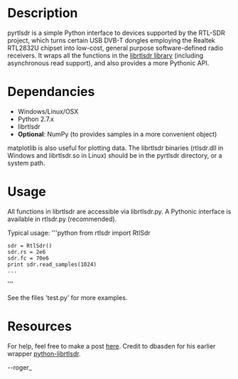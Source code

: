 # Description

pyrtlsdr is a simple Python interface to devices supported by the RTL-SDR project, which turns certain USB DVB-T dongles employing the Realtek RTL2832U chipset into low-cost, general purpose software-defined radio receivers. It wraps all the functions in the [librtlsdr library](http://sdr.osmocom.org/trac/wiki/rtl-sdr) (including asynchronous read support), and also provides a more Pythonic API.

# Dependancies

* Windows/Linux/OSX
* Python 2.7.x
* librtlsdr
* **Optional**: NumPy (to provides samples in a more convenient object)

matplotlib is also useful for plotting data. The librtlsdr binaries (rtlsdr.dll in Windows and librtlsdr.so in Linux) should be in the pyrtlsdr directory, or a system path.

# Usage

All functions in librtlsdr are accessible via librtlsdr.py. A Pythonic interface is available in rtlsdr.py (recommended).

Typical usage:
'''python
    from rtlsdr import RtlSdr

    sdr = RtlSdr()
    sdr.rs = 2e6
    sdr.fc = 70e6
    print sdr.read_samples(1024)
    ...
'''

See the files 'test.py' for more examples.

# Resources

For help, feel free to make a post [here](http://redd.it/skvdi). Credit to dbasden for his earlier wrapper [python-librtlsdr](https://github.com/dbasden/python-librtlsdr).

--roger_